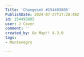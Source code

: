 ```yaml
---
Title: 'Changeset #154493805'
PublishDate: 2024-07-27T17:28:46Z
id: 154493805
user: J Cover
comment: ''
created_by: Go Map!! 4.3.0
tags:
- Montenegro

---
```

